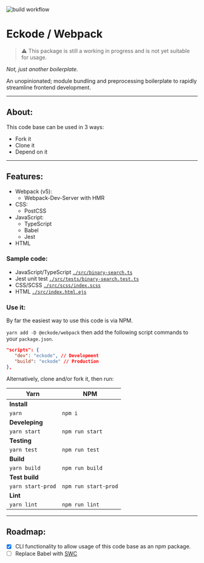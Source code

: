 ![build workflow](https://github.com/eckode/webpack/actions/workflows/build.yml/badge.svg)

# Eckode / Webpack

> ⚠️ This package is still a working in progress and is not yet suitable for usage.

*Not, just another boilerplate.*

An unopinionated; module bundling and preprocessing boilerplate to rapidly streamline frontend development.

___

## About:

This code base can be used in 3 ways:

* Fork it
* Clone it
* Depend on it
___

## Features:
* Webpack (v5):
   * Webpack-Dev-Server with HMR
* CSS:
   * PostCSS
* JavaScript:
   * TypeScript
   * Babel
   * Jest
* HTML

### Sample code:
* JavaScript/TypeScript [`./src/binary-search.ts`](https://github.com/eckode/webpack/blob/main/src/binary-search.ts)
* Jest unit test [`./src/tests/binary-search.test.ts`](https://github.com/eckode/webpack/blob/main/src/tests/binary-search.test.ts)
* CSS/SCSS [`./src/scss/index.scss`](https://github.com/eckode/webpack/blob/main/src/scss/index.scss)
* HTML [`./src/index.html.ejs`](https://github.com/eckode/webpack/blob/main/src/index.html.ejs)

### Use it:

By far the easiest way to use this code is via NPM.

`yarn add -D @eckode/webpack` then add the following script commands to your `package.json`.

```json
"scripts": {
   "dev": "eckode", // Development
   "build": "eckode" // Production
},
```
Alternatively, clone and/or fork it, then run:

| Yarn        | NPM         |
| ----------- | ----------- |
| **Install** ||
| `yarn`    | `npm i`   |
| **Develeping** ||
| `yarn start` | `npm run start` |
| **Testing** ||
| `yarn test` | `npm run test` |
| **Build** ||
| `yarn build` | `npm run build` |
| **Test build** ||
| `yarn start-prod` | `npm run start-prod` |
| **Lint** ||
| `yarn lint` | `npm run lint` |

___

## Roadmap:

- [x] CLI functionality to allow usage of this code base as an npm package.
- [ ] Replace Babel with [SWC](https://swc.rs/)